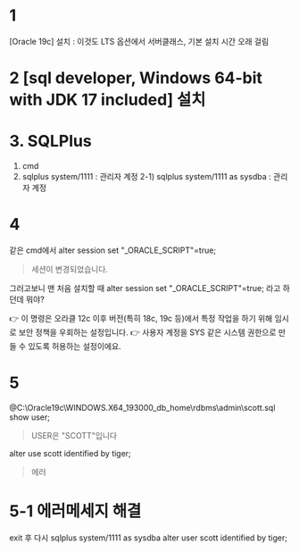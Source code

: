 # 1
[Oracle 19c] 설치 : 이것도 LTS
옵션에서 서버클래스, 기본 설치
시간 오래 걸림

# 2 [sql developer, Windows 64-bit with JDK 17 included] 설치

# 3. SQLPlus
1) cmd
2) sqlplus system/1111 : 관리자 계정
2-1) sqlplus system/1111 as sysdba : 관리자 계정

# 4
같은 cmd에서 alter session set "_ORACLE_SCRIPT"=true;
>세션이 변경되었습니다.

그러고보니 맨 처음 설치할 때 alter session set "_ORACLE_SCRIPT"=true; 라고 하던데 뭐야?

👉 이 명령은 오라클 12c 이후 버전(특히 18c, 19c 등)에서 특정 작업을 하기 위해 임시로 보안 정책을 우회하는 설정입니다.
👉 사용자 계정을 SYS 같은 시스템 권한으로 만들 수 있도록 허용하는 설정이에요.


# 5
@C:\Oracle19c\WINDOWS.X64_193000_db_home\rdbms\admin\scott.sql
show user;
>USER은 "SCOTT"입니다

alter use scott identified by tiger;
>에러

# 5-1 에러메세지 해결

exit 후 다시 sqlplus system/1111 as sysdba
alter user scott identified by tiger;
